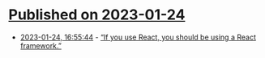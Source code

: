 # [Published on 2023-01-24](index.md)

* [2023-01-24, 16:55:44](https://news.ycombinator.com/item?id=34506299) - [“If you use React, you should be using a React framework.”](https://twitter.com/acdlite/status/1617611126514266112)
